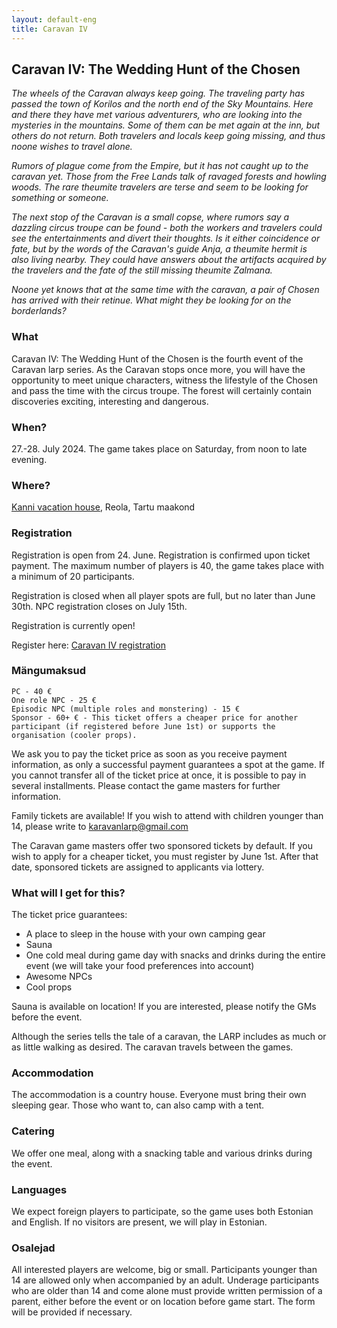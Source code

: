 ```yaml
---
layout: default-eng
title: Caravan IV
---
```

## Caravan IV: The Wedding Hunt of the Chosen

_The wheels of the Caravan always keep going. The traveling party has passed the town of Korilos and the north end of the Sky Mountains. Here and there they have met various adventurers, who are looking into the mysteries in the mountains. Some of them can be met again at the inn, but others do not return. Both travelers and locals keep going missing, and thus noone wishes to travel alone._ 

_Rumors of plague come from the Empire, but it has not caught up to the caravan yet. Those from the Free Lands talk of ravaged forests and howling woods. The rare theumite travelers are terse and seem to be looking for something or someone._

_The next stop of the Caravan is a small copse, where rumors say a dazzling circus troupe can be found - both the workers and travelers could see the entertainments and divert their thoughts. Is it either coincidence or fate, but by the words of the Caravan's guide Anja, a theumite hermit is also living nearby. They could have answers about the artifacts acquired by the travelers and the fate of the still missing theumite Zalmana._ 

_Noone yet knows that at the same time with the caravan,  a pair of Chosen has arrived with their retinue. What might they be looking for on the borderlands?_

### What

Caravan IV: The Wedding Hunt of the Chosen is the fourth event of the Caravan larp series. As the Caravan stops once more, you will have the opportunity to meet unique characters, witness the lifestyle of the Chosen and pass the time with the circus troupe. The forest will certainly contain discoveries exciting, interesting and dangerous. 

### When?

27.-28. July 2024. The game takes place on Saturday, from noon to late evening.

### Where?

[Kanni vacation house](https://www.google.com/maps/place/Kanni+Puhkemaja+O%C3%9C/@58.2905583,26.6811562,15.13z/data=!4m9!3m8!1s0x46eb3a2c24476399:0xdc346e3e783869ce!5m2!4m1!1i2!8m2!3d58.2895799!4d26.685859!16s%2Fg%2F1tk6tlx2?entry=ttu), Reola, Tartu maakond

### Registration

Registration is open from 24. June. Registration is confirmed upon ticket payment. The maximum number of players is 40, the game takes place with a minimum of 20 participants.

Registration is closed when all player spots are full, but no later than June 30th. NPC registration closes on July 15th.

Registration is currently open! 

Register here: [Caravan IV registration](https://docs.google.com/forms/d/1GPLm7LyVlbvm-scIslABiNjX8o6fB9q1r2YWJLFHPp8)

### Mängumaksud

    PC - 40 €
    One role NPC - 25 €
    Episodic NPC (multiple roles and monstering) - 15 €
    Sponsor - 60+ € - This ticket offers a cheaper price for another participant (if registered before June 1st) or supports the organisation (cooler props).

We ask you to pay the ticket price as soon as you receive payment information, as only a successful payment guarantees a spot at the game. If you cannot transfer all of the ticket price at once, it is possible to pay in several installments. Please contact the game masters for further information.

Family tickets are available! If you wish to attend with children younger than 14, please write to karavanlarp@gmail.com

The Caravan game masters offer two sponsored tickets by default. If you wish to apply for a cheaper ticket, you must register by June 1st. After that date, sponsored tickets are assigned to applicants via lottery.

### What will I get for this?

The ticket price guarantees:

* A place to sleep in the house with your own camping gear
* Sauna
* One cold meal during game day with snacks and drinks during the entire event (we will take your food preferences into account)
* Awesome NPCs
* Cool props

Sauna is available on location! If you are interested, please notify the GMs before the event.

Although the series tells the tale of a caravan, the LARP includes as much or as little walking as desired. The caravan travels between the games.

### Accommodation

The accommodation is a country house. Everyone must bring their own sleeping gear. Those who want to, can also camp with a tent. 

### Catering

We offer one meal, along with a snacking table and various drinks during the event. 

### Languages

We expect foreign players to participate, so the game uses both Estonian and English. If no visitors are present, we will play in Estonian.

### Osalejad

All interested players are welcome, big or small. Participants younger than 14 are allowed only when accompanied by an adult. Underage participants who are older than 14 and come alone must provide written permission of a parent, either before the event or on location before game start. The form will be provided if necessary.

